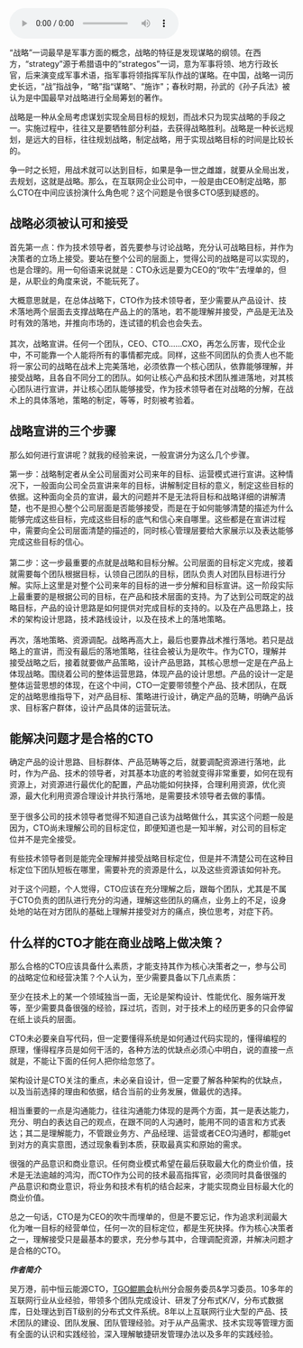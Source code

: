 <audio title="第12讲 _ 谈谈CTO在商业战略中的定位" src="https://static001.geekbang.org/resource/audio/ac/56/ac706040707c6f4d02b3b5a1c9a52f56.mp3" controls="controls"></audio> 
<p>“战略”一词最早是军事方面的概念，战略的特征是发现谋略的纲领。在西方，“strategy”源于希腊语中的“strategos”一词，意为军事将领、地方行政长官，后来演变成军事术语，指军事将领指挥军队作战的谋略。在中国，战略一词历史长远，“战”指战争，“略”指“谋略”、“施诈&quot;；春秋时期，孙武的《孙子兵法》被认为是中国最早对战略进行全局筹划的著作。</p>
<p>战略是一种从全局考虑谋划实现全局目标的规划，而战术只为现实战略的手段之一。实施过程中，往往又是要牺牲部分利益，去获得战略胜利。战略是一种长远规划，是远大的目标，往往规划战略，制定战略，用于实现战略目标的时间是比较长的。</p>
<p>争一时之长短，用战术就可以达到目标，如果是争一世之雌雄，就要从全局出发，去规划，这就是战略。那么，在互联网企业公司中，一般是由CEO制定战略，那么CTO在中间应该扮演什么角色呢？这个问题是令很多CTO感到疑惑的。</p>
<h2>战略必须被认可和接受</h2>
<p>首先第一点：作为技术领导者，首先要参与讨论战略，充分认可战略目标，并作为决策者的立场上接受。要站在整个公司的层面上，觉得公司的战略是可以实现的，也是合理的。用一句俗语来说就是：CTO永远是要为CEO的“吹牛”去埋单的，但是，从职业的角度来说，不能玩死了。</p>
<p>大概意思就是，在总体战略下，CTO作为技术领导者，至少需要从产品设计、技术落地两个层面去支撑战略在产品上的的落地，若不能理解并接受，产品是无法及时有效的落地，并推向市场的，连试错的机会也会失去。<br />
 <br />
其次，战略宣讲。任何一个团队，CEO、CTO……CXO，再怎么厉害，现代企业中，不可能靠一个人能将所有的事情都完成。同样，这些不同团队的负责人也不能将一家公司的战略在战术上完美落地，必须依靠一个核心团队，依靠能够理解，并接受战略，且各自不同分工的团队。如何让核心产品和技术团队推进落地，对其核心团队进行宣讲，并让核心团队能够接受，作为技术领导者在对战略的分解，在战术上的具体落地，策略的制定，等等，时刻被考验着。</p>
<h2>战略宣讲的三个步骤</h2>
<p>那么如何进行宣讲呢？就我的经验来说，一般宣讲分为这么几个步骤。</p>
<!-- [[[read_end]]] -->
<p><span class="orange">第一步：</span>战略制定者从全公司层面对公司来年的目标、运营模式进行宣讲。这种情况下，一般面向公司全员宣讲来年的目标，讲解制定目标的意义，制定这些目标的依据。这种面向全员的宣讲，最大的问题并不是无法将目标和战略详细的讲解清楚，也不是担心整个公司层面是否能够接受，而是在于如何能够清楚的描述为什么能够完成这些目标，完成这些目标的底气和信心来自哪里。这些都是在宣讲过程中，需要向全公司层面清楚的描述的，同时核心管理层要给大家展示以及表达能够完成这些目标的信心。<br />
 <br />
<span class="orange">第二步：</span>这一步最重要的点就是战略和目标分解。公司层面的目标定义完成，接着就需要每个团队根据目标，认领自己团队的目标，团队负责人对团队目标进行分解。实际上这里是对整个公司来年的目标的进一步分解和目标宣讲。这一阶段实际上最重要的是根据公司的目标，在产品和技术层面的支持。为了达到公司既定的战略目标，产品的设计思路是如何提供对完成目标的支持的。以及在产品思路上，技术的架构设计思路，技术路线设计，以及在技术上的落地策略。<br />
 <br />
<span class="orange">再次，落地策略、资源调配。</span>战略再高大上，最后也要靠战术推行落地。若只是战略上的宣讲，而没有最后的落地策略，往往会被认为是吹牛。作为CTO，理解并接受战略之后，接着就要做产品策略，设计产品思路，其核心思想一定是在产品上体现战略。围绕着公司的整体运营思路，体现产品的设计思想。产品的设计一定是整体运营思想的体现，在这个中间，CTO一定要带领整个产品、技术团队，在既定的战略思维指导下，对产品目标、策略进行设计，确定产品的范畴，明确产品诉求、目标客户群体，设计产品具体的运营玩法。</p>
<h2>能解决问题才是合格的CTO</h2>
<p>确定产品的设计思路、目标群体、产品范畴等之后，就要调配资源进行落地，此时，作为产品、技术的领导者，对其基本功底的考验就变得非常重要，如何在现有资源上，对资源进行最优化的配置，产品功能如何抉择，合理利用资源，优化资源，最大化利用资源合理设计并执行落地，是需要技术领导者去做的事情。<br />
 <br />
至于很多公司的技术领导者觉得不知道自己该为战略做什么，其实这个问题一般是因为，CTO尚未理解公司的目标定位，即便知道也是一知半解，对公司的目标定位并不是完全接受。</p>
<p>有些技术领导者则是能完全理解并接受战略目标定位，但是并不清楚公司在这种目标定位下团队短板在哪里，需要补充的资源是什么，以及这些资源该如何补充。</p>
<p>对于这个问题，个人觉得，CTO应该在充分理解之后，跟每个团队，尤其是不属于CTO负责的团队进行充分的沟通，理解这些团队的痛点，业务上的不足，设身处地的站在对方团队的基础上理解并接受对方的痛点，换位思考，对症下药。</p>
<h2>什么样的CTO才能在商业战略上做决策？</h2>
<p>那么合格的CTO应该具备什么素质，才能支持其作为核心决策者之一，参与公司的战略定位和经营决策？个人认为，至少需要具备以下几点素质：</p>
<p>至少在技术上的某一个领域独当一面，无论是架构设计、性能优化、服务端开发等，至少需要具备很强的经验，踩过坑，否则，对于技术上的经历更多的只会停留在纸上谈兵的层面。</p>
<p>CTO未必要亲自写代码，但一定要懂得系统是如何通过代码实现的，懂得编程的原理，懂得程序员是如何干活的，各种方法的优缺点必须心中明白，说的直接一点就是，不能让下面的任何人把你给忽悠了。</p>
<p>架构设计是CTO关注的重点，未必亲自设计，但一定要了解各种架构的优缺点，以及当前选择的理由和依据，结合当前的业务发展，做最优的选择。</p>
<p>相当重要的一点是沟通能力，往往沟通能力体现的是两个方面，其一是表达能力，充分、明白的表达自己的观点，在跟不同的人沟通时，能用不同的语言和方式表达；其二是理解能力，不管跟业务方、产品经理、运营或者CEO沟通时，都能get到对方的真实意图，透过现象看到本质，获取最真实和原始的需求。</p>
<p>很强的产品意识和商业意识。任何商业模式希望在最后获取最大化的商业价值，技术是无法逾越的鸿沟，而CTO作为公司的技术最高指挥官，必须同时具备很强的产品意识和商业意识，将业务和技术有机的结合起来，才能实现商业目标最大化的商业价值。</p>
<p>总之一句话，CTO是为CEO的吹牛而埋单的，但是不要忘记，作为追求利润最大化为唯一目标的经营单位，任何一次的目标定位，都是生死抉择。作为核心决策者之一，理解接受只是最基本的要求，充分参与其中，合理调配资源，并解决问题才是合格的CTO。</p>
<p><em><strong>作者简介</strong></em></p>
<p>吴万港，前中恒云能源CTO，<a href="http://tgo.geekbang.org">TGO鲲鹏会</a>杭州分会服务委员&amp;学习委员。10多年的互联网行业从业经验，带领多个团队完成设计、研发了分布式K/V，分布式数据库，日处理达到百T级别的分布式文件系统。8年以上互联网行业大型的产品、技术团队的建设、团队发展、团队管理经验。对于从产品需求、技术实现等管理方面有全面的认识和实践经验，深入理解敏捷研发管理办法以及多年的实践经验。</p>
<p></p>
